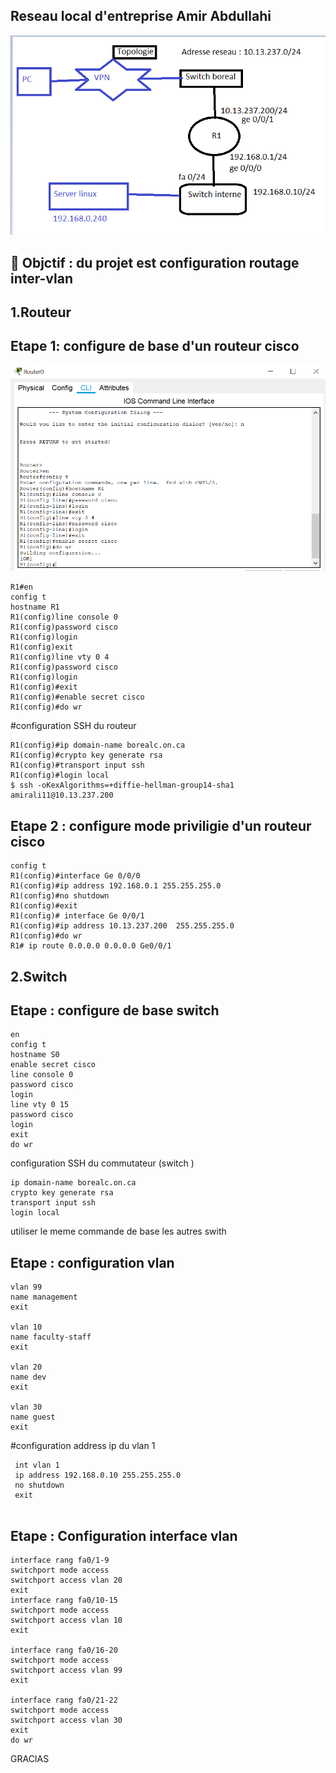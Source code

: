 ## Reseau local  d'entreprise Amir Abdullahi 

![image](inter13.PNG)

:bookmark:  Objctif : du projet est configuration routage inter-vlan 
------------------------------------------------------------------------------
1.Routeur 
---------
Etape 1: configure de base  d'un routeur cisco 
------------------------------------

![image](1.PNG)
```
R1#en
config t
hostname R1
R1(config)line console 0
R1(config)password cisco 
R1(config)login
R1(config)exit
R1(config)line vty 0 4
R1(config)password cisco 
R1(config)login 
R1(config)#exit 
R1(config)#enable secret cisco
R1(config)#do wr
``````
#configuration SSH du routeur 
```
R1(config)#ip domain-name borealc.on.ca 
R1(config)#crypto key generate rsa
R1(config)#transport input ssh
R1(config)#login local
$ ssh -oKexAlgorithms=+diffie-hellman-group14-sha1  amirali11@10.13.237.200
```
Etape 2 : configure mode priviligie d'un routeur cisco 
-------------------------------------------------------
```
config t 
R1(config)#interface Ge 0/0/0
R1(config)#ip address 192.168.0.1 255.255.255.0
R1(config)#no shutdown
R1(config)#exit
R1(config)# interface Ge 0/0/1
R1(config)#ip address 10.13.237.200  255.255.255.0
R1(config)#do wr
R1# ip route 0.0.0.0 0.0.0.0 Ge0/0/1
```

2.Switch 
------------
Etape : configure de base switch 
---------------------------------
 
````
en
config t
hostname S0 
enable secret cisco
line console 0
password cisco
login 
line vty 0 15
password cisco
login
exit
do wr
````
configuration SSH du commutateur (switch )
```
ip domain-name borealc.on.ca 
crypto key generate rsa
transport input ssh
login local
```
  utiliser le meme commande de base les autres swith

Etape : configuration vlan 
-----------------------------
```
vlan 99
name management
exit

vlan 10
name faculty-staff
exit

vlan 20
name dev
exit

vlan 30
name guest
exit
```
#configuration address ip du vlan 1
```
 int vlan 1
 ip address 192.168.0.10 255.255.255.0
 no shutdown 
 exit
 
```

Etape : Configuration interface vlan  
------------------------------------
```
interface rang fa0/1-9
switchport mode access 
switchport access vlan 20 
exit 
interface rang fa0/10-15
switchport mode access 
switchport access vlan 10 
exit 

interface rang fa0/16-20
switchport mode access 
switchport access vlan 99
exit 

interface rang fa0/21-22
switchport mode access 
switchport access vlan 30
exit
do wr
```


GRACIAS 






